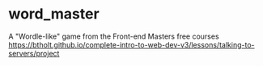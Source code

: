 # word_master
A "Wordle-like" game from the Front-end Masters free courses 
https://btholt.github.io/complete-intro-to-web-dev-v3/lessons/talking-to-servers/project
